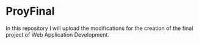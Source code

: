 # ProyFinal
In this repository I will upload the modifications for the creation of the final project  of Web Application Development.

